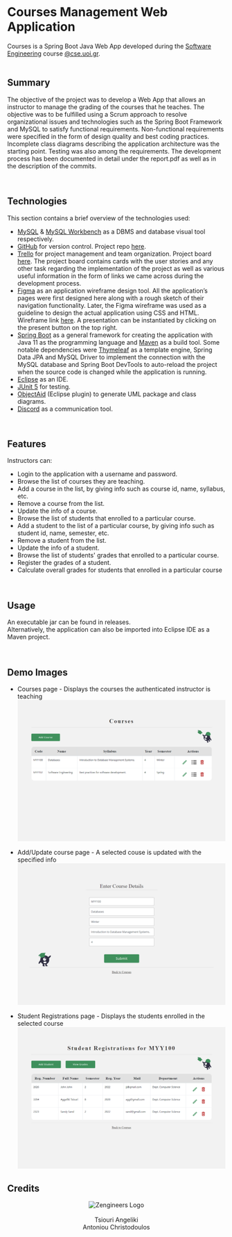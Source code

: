 # Courses Management Web Application
 
 Courses is a Spring Boot Java Web App developed during the [Software Engineering](https://www.cs.uoi.gr/course/software-engineering/?lang=en) course [@cse.uoi.gr](https://www.cs.uoi.gr/).<br><br>


## Summary

The objective of the project was to develop a Web App that allows an instructor to manage the grading of the courses that he teaches. The objective was to be fulfilled using a Scrum approach to resolve organizational issues and technologies such as the Spring Boot Framework and MySQL to satisfy functional requirements. Non-functional requirements were specified in the form of design quality and best coding practices. Incomplete class diagrams describing the application architecture was the starting point. Testing was also among the requirements. The development process has been documented in detail under the report.pdf as well as in the description of the commits.

<br>

## Technologies

This section contains a brief overview of the technologies used:
*	[MySQL](https://www.mysql.com/) & [MySQL Workbench](https://www.mysql.com/products/workbench/) as a DBMS and database visual tool respectively.
*	[GitHub](https://github.com/) for version control. Project repo [here](https://github.com/Zengineers/courses-web-app).
*	[Trello](https://trello.com/) for project management and team organization. Project board [here](https://trello.com/b/aYWeaLxz/zengineers-coursesmanagementapp). The project board contains cards with the user stories and any other task regarding the implementation of the project as well as various useful information in the form of links we came across during the development process.
*	[Figma](https://www.figma.com/) as an application wireframe design tool. All the application’s pages were first designed here along with a rough sketch of their navigation functionality. Later, the Figma wireframe was used as a guideline to design the actual application using CSS and HTML. Wireframe link [here](https://www.figma.com/file/PYsLldOQx0acj7uvoIks2C/Courses-Management-App-Wireframe?node-id=0%3A1). A presentation can be instantiated by clicking on the present button on the top right.
*	[Spring Boot](https://spring.io/projects/spring-boot) as a general framework for creating the application with Java 11 as the programming language and [Maven](https://maven.apache.org/) as a build tool. Some notable dependencies were [Thymeleaf](https://www.thymeleaf.org/) as a template engine, Spring Data JPA and MySQL Driver to implement the connection with the MySQL database and Spring Boot DevTools to auto-reload the project when the source code is changed while the application is running.
*	[Eclipse](https://www.eclipse.org/ide/) as an IDE.
*	[JUnit 5](https://junit.org/junit5/) for testing.
*	[ObjectAid](https://marketplace.eclipse.org/content/objectaid-uml-explorer) (Eclipse plugin) to generate UML package and class diagrams.
*	[Discord](https://discord.com/) as a communication tool.

<br>

## Features

Instructors can:
-   Login to the application with a username and password.
-   Browse the list of courses they are teaching.
-   Add a course in the list, by giving info such as course id, name, syllabus, etc.
-   Remove a course from the list.
-   Update the info of a course.
-   Browse the list of students that enrolled to a particular course.
-   Add a student to the list of a particular course, by giving info such as student id, name, semester, etc.
-   Remove a student from the list.
-   Update the info of a student.
-   Browse the list of students' grades that enrolled to a particular course.
-   Register the grades of a student.
-   Calculate overall grades for students that enrolled in a particular course

<br>

## Usage

An executable jar can be found in releases.
<br>
Alternatively, the application can also be imported into Eclipse IDE as a Maven project.

<br>

## Demo Images

- Courses page - Displays the courses the authenticated instructor is teaching
  ![](/demo/images/courses.png)
  <br>

- Add/Update course page - A selected couse is updated with the specified info
  ![](/demo/images/addCourse.png)
  <br>

- Student Registrations page -  Displays the students enrolled in the selected course
  ![](/demo/images/studentRegistrations.png)
  <br>


## Credits

<p align="center">
  <img src="https://avatars.githubusercontent.com/u/94444618?s=400&u=665ca7ded45c1a0edc43742040bd8bf5813083c9&v=4" alt="Zengineers Logo" width="205" height="205">
  <br>
  <br>
  Tsiouri Angeliki
  <br>
  Antoniou Christodoulos
</p>
